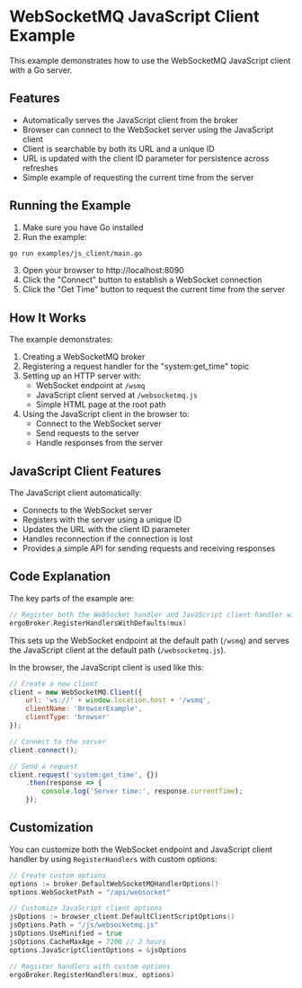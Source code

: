 # WebSocketMQ JavaScript Client Example

This example demonstrates how to use the WebSocketMQ JavaScript client with a Go server.

## Features

- Automatically serves the JavaScript client from the broker
- Browser can connect to the WebSocket server using the JavaScript client
- Client is searchable by both its URL and a unique ID
- URL is updated with the client ID parameter for persistence across refreshes
- Simple example of requesting the current time from the server

## Running the Example

1. Make sure you have Go installed
2. Run the example:

```bash
go run examples/js_client/main.go
```

3. Open your browser to http://localhost:8090
4. Click the "Connect" button to establish a WebSocket connection
5. Click the "Get Time" button to request the current time from the server

## How It Works

The example demonstrates:

1. Creating a WebSocketMQ broker
2. Registering a request handler for the "system:get_time" topic
3. Setting up an HTTP server with:
   - WebSocket endpoint at `/wsmq`
   - JavaScript client served at `/websocketmq.js`
   - Simple HTML page at the root path
4. Using the JavaScript client in the browser to:
   - Connect to the WebSocket server
   - Send requests to the server
   - Handle responses from the server

## JavaScript Client Features

The JavaScript client automatically:

- Connects to the WebSocket server
- Registers with the server using a unique ID
- Updates the URL with the client ID parameter
- Handles reconnection if the connection is lost
- Provides a simple API for sending requests and receiving responses

## Code Explanation

The key parts of the example are:

```go
// Register both the WebSocket handler and JavaScript client handler with default options
ergoBroker.RegisterHandlersWithDefaults(mux)
```

This sets up the WebSocket endpoint at the default path (`/wsmq`) and serves the JavaScript client at the default path (`/websocketmq.js`).

In the browser, the JavaScript client is used like this:

```javascript
// Create a new client
client = new WebSocketMQ.Client({
    url: 'ws://' + window.location.host + '/wsmq',
    clientName: 'BrowserExample',
    clientType: 'browser'
});

// Connect to the server
client.connect();

// Send a request
client.request('system:get_time', {})
    .then(response => {
        console.log('Server time:', response.currentTime);
    });
```

## Customization

You can customize both the WebSocket endpoint and JavaScript client handler by using `RegisterHandlers` with custom options:

```go
// Create custom options
options := broker.DefaultWebSocketMQHandlerOptions()
options.WebSocketPath = "/api/websocket"

// Customize JavaScript client options
jsOptions := browser_client.DefaultClientScriptOptions()
jsOptions.Path = "/js/websocketmq.js"
jsOptions.UseMinified = true
jsOptions.CacheMaxAge = 7200 // 2 hours
options.JavaScriptClientOptions = &jsOptions

// Register handlers with custom options
ergoBroker.RegisterHandlers(mux, options)
```
